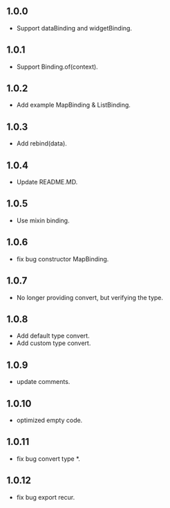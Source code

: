 ## 1.0.0
- Support dataBinding and widgetBinding.

## 1.0.1
- Support Binding.of(context).

## 1.0.2
- Add example MapBinding & ListBinding.

## 1.0.3
- Add rebind(data).

## 1.0.4
- Update README.MD.

## 1.0.5
- Use mixin binding.

## 1.0.6
- fix bug constructor MapBinding.

## 1.0.7
- No longer providing convert, but verifying the type.

## 1.0.8
- Add default type convert.
- Add custom type convert.

## 1.0.9
- update comments.

## 1.0.10
- optimized empty code.

## 1.0.11
- fix bug convert type *.

## 1.0.12
- fix bug export recur.